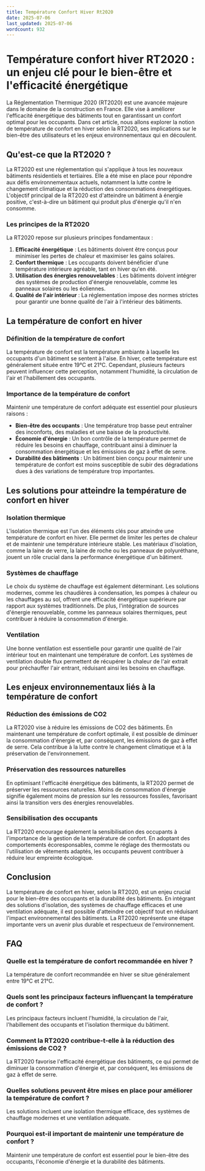 ```yaml
---
title: Température Confort Hiver Rt2020
date: 2025-07-06
last_updated: 2025-07-06
wordcount: 932
---
```


# Température confort hiver RT2020 : un enjeu clé pour le bien-être et l'efficacité énergétique

La Réglementation Thermique 2020 (RT2020) est une avancée majeure dans le domaine de la construction en France. Elle vise à améliorer l'efficacité énergétique des bâtiments tout en garantissant un confort optimal pour les occupants. Dans cet article, nous allons explorer la notion de température de confort en hiver selon la RT2020, ses implications sur le bien-être des utilisateurs et les enjeux environnementaux qui en découlent.

## Qu'est-ce que la RT2020 ?

La RT2020 est une réglementation qui s'applique à tous les nouveaux bâtiments résidentiels et tertiaires. Elle a été mise en place pour répondre aux défis environnementaux actuels, notamment la lutte contre le changement climatique et la réduction des consommations énergétiques. L'objectif principal de la RT2020 est d'atteindre un bâtiment à énergie positive, c'est-à-dire un bâtiment qui produit plus d'énergie qu'il n'en consomme.

### Les principes de la RT2020

La RT2020 repose sur plusieurs principes fondamentaux :

1. **Efficacité énergétique** : Les bâtiments doivent être conçus pour minimiser les pertes de chaleur et maximiser les gains solaires.
2. **Confort thermique** : Les occupants doivent bénéficier d'une température intérieure agréable, tant en hiver qu'en été.
3. **Utilisation des énergies renouvelables** : Les bâtiments doivent intégrer des systèmes de production d'énergie renouvelable, comme les panneaux solaires ou les éoliennes.
4. **Qualité de l'air intérieur** : La réglementation impose des normes strictes pour garantir une bonne qualité de l'air à l'intérieur des bâtiments.

## La température de confort en hiver

### Définition de la température de confort

La température de confort est la température ambiante à laquelle les occupants d'un bâtiment se sentent à l'aise. En hiver, cette température est généralement située entre 19°C et 21°C. Cependant, plusieurs facteurs peuvent influencer cette perception, notamment l'humidité, la circulation de l'air et l'habillement des occupants.

### Importance de la température de confort

Maintenir une température de confort adéquate est essentiel pour plusieurs raisons :

- **Bien-être des occupants** : Une température trop basse peut entraîner des inconforts, des maladies et une baisse de la productivité.
- **Économie d'énergie** : Un bon contrôle de la température permet de réduire les besoins en chauffage, contribuant ainsi à diminuer la consommation énergétique et les émissions de gaz à effet de serre.
- **Durabilité des bâtiments** : Un bâtiment bien conçu pour maintenir une température de confort est moins susceptible de subir des dégradations dues à des variations de température trop importantes.

## Les solutions pour atteindre la température de confort en hiver

### Isolation thermique

L'isolation thermique est l'un des éléments clés pour atteindre une température de confort en hiver. Elle permet de limiter les pertes de chaleur et de maintenir une température intérieure stable. Les matériaux d'isolation, comme la laine de verre, la laine de roche ou les panneaux de polyuréthane, jouent un rôle crucial dans la performance énergétique d'un bâtiment.

### Systèmes de chauffage

Le choix du système de chauffage est également déterminant. Les solutions modernes, comme les chaudières à condensation, les pompes à chaleur ou les chauffages au sol, offrent une efficacité énergétique supérieure par rapport aux systèmes traditionnels. De plus, l'intégration de sources d'énergie renouvelable, comme les panneaux solaires thermiques, peut contribuer à réduire la consommation d'énergie.

### Ventilation

Une bonne ventilation est essentielle pour garantir une qualité de l'air intérieur tout en maintenant une température de confort. Les systèmes de ventilation double flux permettent de récupérer la chaleur de l'air extrait pour préchauffer l'air entrant, réduisant ainsi les besoins en chauffage.

## Les enjeux environnementaux liés à la température de confort

### Réduction des émissions de CO2

La RT2020 vise à réduire les émissions de CO2 des bâtiments. En maintenant une température de confort optimale, il est possible de diminuer la consommation d'énergie et, par conséquent, les émissions de gaz à effet de serre. Cela contribue à la lutte contre le changement climatique et à la préservation de l'environnement.

### Préservation des ressources naturelles

En optimisant l'efficacité énergétique des bâtiments, la RT2020 permet de préserver les ressources naturelles. Moins de consommation d'énergie signifie également moins de pression sur les ressources fossiles, favorisant ainsi la transition vers des énergies renouvelables.

### Sensibilisation des occupants

La RT2020 encourage également la sensibilisation des occupants à l'importance de la gestion de la température de confort. En adoptant des comportements écoresponsables, comme le réglage des thermostats ou l'utilisation de vêtements adaptés, les occupants peuvent contribuer à réduire leur empreinte écologique.

## Conclusion

La température de confort en hiver, selon la RT2020, est un enjeu crucial pour le bien-être des occupants et la durabilité des bâtiments. En intégrant des solutions d'isolation, des systèmes de chauffage efficaces et une ventilation adéquate, il est possible d'atteindre cet objectif tout en réduisant l'impact environnemental des bâtiments. La RT2020 représente une étape importante vers un avenir plus durable et respectueux de l'environnement.

## FAQ

### Quelle est la température de confort recommandée en hiver ?

La température de confort recommandée en hiver se situe généralement entre 19°C et 21°C.

### Quels sont les principaux facteurs influençant la température de confort ?

Les principaux facteurs incluent l'humidité, la circulation de l'air, l'habillement des occupants et l'isolation thermique du bâtiment.

### Comment la RT2020 contribue-t-elle à la réduction des émissions de CO2 ?

La RT2020 favorise l'efficacité énergétique des bâtiments, ce qui permet de diminuer la consommation d'énergie et, par conséquent, les émissions de gaz à effet de serre.

### Quelles solutions peuvent être mises en place pour améliorer la température de confort ?

Les solutions incluent une isolation thermique efficace, des systèmes de chauffage modernes et une ventilation adéquate.

### Pourquoi est-il important de maintenir une température de confort ?

Maintenir une température de confort est essentiel pour le bien-être des occupants, l'économie d'énergie et la durabilité des bâtiments.